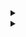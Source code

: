 <details>
<summary></summary>
ppo_discrete
digraph D {
    splines=false;
    bgcolor=white;
    node [shape=box, color=black, fontsize=12, height=0.1, width=0.1];
    obs[label="Observation"];
    subgraph cluster_cnn{
        label="Nature CNN";
        labeljust="l";
        graph[style=dotted];
        nature_cnn [shape=record, label="{Conv2D(32, 8, 4)|ReLU|Conv2D(64, 4, 2)|ReLU|Conv2D(32, 3, 1)|ReLU|Dense(512)|ReLU}"]
    }
    subgraph cluster_policy{
        label="Policy";
        labeljust="l";
        graph[style=dashed];
        policy_net [shape=record, label="Dense(Action space)"];
    }
    subgraph cluster_value{
        label="Value";
        labeljust="l";
        graph[style=dashed];
        value_net [shape=record, label="Dense(1)"];
    }
    obs -> nature_cnn;
    nature_cnn:s->{policy_net, value_net};
    policy_net -> pi;
    value_net -> v;
    pi[label="Action"];
    v[label="Value"]
}
ppo_discrete
</details>

<details>
<summary></summary>
ppo_continuous
digraph D {
    splines=false;
    bgcolor=white;
    node [shape=box, color=black, fontsize=12, height=0.1, width=0.1];
    obs[label="Observation"];
    obs2[label="Observation"];
    subgraph cluster_mlp{
        label="MLP";
        labeljust="l";
        graph[style=dotted];
        mlp [shape=record, label="{Dense(64)|ReLU|Dense(64)|ReLU}"];
    }
    subgraph cluster_mlp2{
        label="MLP";
        labeljust="l";
        graph[style=dotted];
        mlp2 [shape=record, label="{Dense(64)|ReLU|Dense(64)|ReLU}"];
    }
    subgraph cluster_policy{
        label="Policy";
        labeljust="l";
        graph[style=dashed];
        policy_net [shape=record, label="Dense(Action space)"];
    }
    subgraph cluster_value{
        label="Value";
        labeljust="l";
        graph[style=dashed];
        value_net [shape=record, label="Dense(1)"];
    }
    obs -> mlp;
    obs2 -> mlp2;
    mlp:s->policy_net;
    mlp2:s->value_net;
    policy_net -> pi;
    value_net -> v;
    pi[label="Action"];
    v[label="Value"]
}
ppo_continuous
</details>